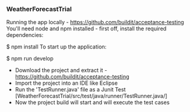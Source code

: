 ### WeatherForecastTrial


Running the app locally - https://github.com/buildit/acceptance-testing
You'll need node and npm installed - first off, install the required dependencies:

$ npm install
To start up the application:

$ npm run develop

* Download the project and extract it - https://github.com/buildit/acceptance-testing
* Import the project into an IDE like Eclipse
* Run the 'TestRunner.java' file as a Junit Test  [WeatherForecastTrial/src/test/java/runner/TestRunner.java/]
* Now the project build will start and will execute the test cases
